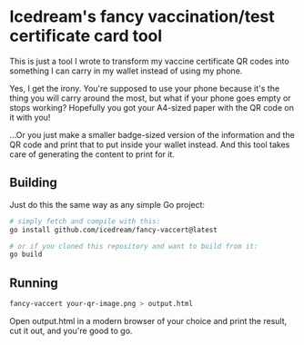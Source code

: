 # Icedream's fancy vaccination/test certificate card tool

This is just a tool I wrote to transform my vaccine certificate QR codes into something I can carry in my wallet instead of using my phone.

Yes, I get the irony. You're supposed to use your phone because it's the thing you will carry around the most, but what if your phone goes empty or stops working? Hopefully you got your A4-sized paper with the QR code on it with you!

...Or you just make a smaller badge-sized version of the information and the QR code and print that to put inside your wallet instead. And this tool takes care of generating the content to print for it.

## Building

Just do this the same way as any simple Go project:

```bash
# simply fetch and compile with this:
go install github.com/icedream/fancy-vaccert@latest

# or if you cloned this repository and want to build from it:
go build
```

## Running

```bash
fancy-vaccert your-qr-image.png > output.html
```

Open output.html in a modern browser of your choice and print the result, cut it out, and you're good to go.
